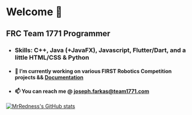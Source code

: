 # Welcome 🖖

## FRC Team 1771 Programmer

- ###     Skills: C++, Java (+JavaFX), Javascript, Flutter/Dart, and a little HTML/CSS & Python

- ####    🔭 I’m currently working on various FIRST Robotics Competition projects && [Documentation](https://github.com/TEAM1771/Crash-Course/wiki)

- ####    📫  You can reach me @ joseph.farkas@team1771.com

<!-- ![](https://github.com/mrredness/github-stats/blob/master/generated/overview.svg)

![](https://github.com/mrredness/github-stats/blob/master/generated/languages.svg) -->

[![MrRedness's GitHub stats](https://github-readme-stats.vercel.app/api?username=MrRedness&count_private=true&show_icons=true&theme=radical&hide_border=true&bg_color=00000000)](https://github.com/anuraghazra/github-readme-stats)

<!--
[![Top Langs](https://github-readme-stats.vercel.app/api/top-langs/?username=mrredness&count_private=true&show_icons=true&theme=radical&hide_border=true&bg_color=00000000)](https://github.com/anuraghazra/github-readme-stats)
-->

<!--
**MrRedness/MrRedness** is a ✨ _special_ ✨ repository because its `README.md` (this file) appears on your GitHub profile.

Here are some ideas to get you started:

- 🔭 I’m currently working on ...
- 🌱 I’m currently learning ...
- 👯 I’m looking to collaborate on ...
- 🤔 I’m looking for help with ...
- 💬 Ask me about ...
- 📫 How to reach me: ...
- 😄 Pronouns: ...
- ⚡ Fun fact: ...
-->
